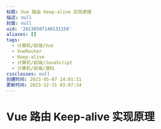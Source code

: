 ```yaml
---
标题: Vue 路由 Keep-alive 实现原理
描述: null
封面: null
uid: '20230507140131150'
aliases: []
tags:
  - 计算机/前端/Vue
  - VueRouter
  - Keep-alive
  - 计算机/前端/JavaScript
  - 计算机/前端/源码
cssclasses: null
创建时间: 2023-05-07 14:01:31
更新时间: 2023-12-31 03:07:34
---
```


# Vue 路由 Keep-alive 实现原理
